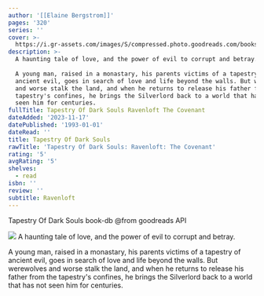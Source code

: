 ```yaml
---
author: '[[Elaine Bergstrom]]'
pages: '320'
series: ''
cover: >-
  https://i.gr-assets.com/images/S/compressed.photo.goodreads.com/books/1681308164l/129059687._SY475_.jpg
description: >-
  A haunting tale of love, and the power of evil to corrupt and betray.  
    
  A young man, raised in a monastary, his parents victims of a tapestry of
  ancient evil, goes in search of love and life beyond the walls. But werewolves
  and worse stalk the land, and when he returns to release his father from the
  tapestry's confines, he brings the Silverlord back to a world that has not
  seen him for centuries.
fullTitle: Tapestry Of Dark Souls Ravenloft The Covenant
dateAdded: '2023-11-17'
datePublished: '1993-01-01'
dateRead: ''
title: Tapestry Of Dark Souls
rawTitle: 'Tapestry Of Dark Souls: Ravenloft: The Covenant'
rating: '5'
avgRating: '5'
shelves:
  - read
isbn: ''
review: ''
subtitle: Ravenloft
---
```

Tapestry Of Dark Souls book-db 
@from goodreads API

![](https:&#x2F;&#x2F;i.gr-assets.com&#x2F;images&#x2F;S&#x2F;compressed.photo.goodreads.com&#x2F;books&#x2F;1681308164l&#x2F;129059687._SY475_.jpg)
A haunting tale of love, and the power of evil to corrupt and betray.  
  
A young man, raised in a monastary, his parents victims of a tapestry of ancient evil, goes in search of love and life beyond the walls. But werewolves and worse stalk the land, and when he returns to release his father from the tapestry&#39;s confines, he brings the Silverlord back to a world that has not seen him for centuries.